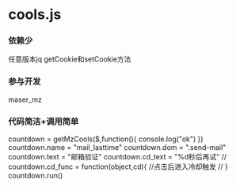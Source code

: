 cools.js
===============

### 依赖少
任意版本jq
getCookie和setCookie方法

### 参与开发
maser_mz

### 代码简洁+调用简单
countdown = getMzCools($,function(){
	console.log("ok")
})
countdown.name = "mail_lasttime"
countdown.dom = ".send-mail"
countdown.text = "邮箱验证"
countdown.cd_text = "%d秒后再试"
// countdown.cd_func = function(object,cd){ //点击后进入冷却触发
// }
countdown.run()